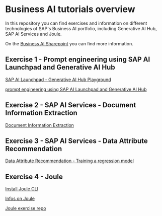 # Business AI tutorials overview
In this repository you can find exercises and information on different technologies of SAP's Business AI portfolio, including Generative AI Hub, SAP AI Services and Joule. 

On the [Business AI Sharepoint](https://sap.sharepoint.com/sites/208497) you can find more information.

## Exercise 1 - Prompt engineering using SAP AI Launchpad and Generative AI Hub
[SAP AI Launchpad - Generative AI Hub Playground](https://sapit-core-playground-vole.ai-launchpad.prod.eu-central-1.aws.apps.ml.hana.ondemand.com/aic/index.html#/generativeaihub?workspace=sap-genai-xl&resourceGroup=default&/g/prompteditor)

[prompt engineering using SAP AI Launchpad and Generative AI Hub](https://github.com/noravth/business-ai-day/blob/main/exercises/prompt-engineering-using-SAP-AI-Launchpad-and-Generative-AI-Hub.md)

## Exercise 2 - SAP AI Services - Document Information Extraction
[Document Information Extraction](https://github.com/noravth/may-developer-challenge-sap-ai-services/tree/main)

## Exercise 3 - SAP AI Services - Data Attribute Recommendation
[Data Attribute Recommendation - Training a regression model](https://community.sap.com/t5/application-development-discussions/may-developer-challenge-sap-ai-services-week-3/td-p/13701838)

## Exercise 4 - Joule
[Install Joule CLI](https://help.sap.com/docs/joule/service-guide/install-and-update-command-line-interface)

[Infos on Joule](https://help.sap.com/docs/joule/joule-guide/build-capability?state=DRAFT&version=DEV)

[Joule exercise repo](https://github.tools.sap/DAS-Samples/joule-functions-example/blob/main/tutorials/weather/index.md)
